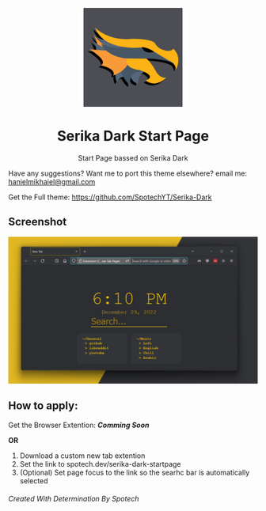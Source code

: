 <p align="center"><img src="https://raw.githubusercontent.com/SpotechYT/Serika-Dark/main/Logo.jpg" height="200"></p>
<h1 align="center">Serika Dark Start Page</h1>
<p align="center">Start Page bassed on Serika Dark</p>

Have any suggestions? Want me to port this theme elsewhere? email me: hanielmikhaiel@gmail.com

Get the Full theme: https://github.com/SpotechYT/Serika-Dark

## Screenshot
![Screen](https://raw.githubusercontent.com/SpotechYT/serika-dark-startpage/main/Screenshot.png)

## How to apply:

  Get the Browser Extention: ***Comming Soon***

**OR**

  1. Download a custom new tab extention
  2. Set the link to spotech.dev/serika-dark-startpage
  3. (Optional) Set page focus to the link so the searhc bar is automatically selected

###### Created With Determination By Spotech
